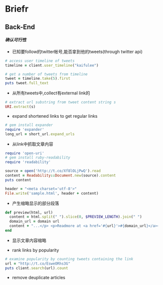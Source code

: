 # Briefr

## Back-End

#### _确认可行性_

*   已知要follow的twitter帐号,能否拿到他的tweets(through twitter api)

```ruby
# access user timeline of tweets
timeline = client.user_timeline("kaifulee")

# get a number of tweets from timeline
tweet = timeline.take(5).first
puts tweet.full_text
```

*   从所有tweets中,collect有external link的

```ruby
# extract url substring from tweet content string s
URI.extract(s)
```

*   expand shortened links to get regular links

```ruby
# gem install expander
require 'expander'
long_url = short_url.expand_urls
```

*   从link中抓取文章内容

```ruby
require 'open-uri'
# gem install ruby-readability
require 'readability'

source = open('http://t.co/Xf8lOLjPwQ').read
content = Readability::Document.new(source).content
puts content

header = "<meta charset='utf-8'>"
File.write('sample.html', header + content)
```

*   产生缩略显示的部分段落

```ruby
def preview(html, url)
  content = html.split(" ").slice(0, $PREVIEW_LENGTH).join(" ")
  domain_url = domain url
  content + "...</p> <p>Readmore at <a href='#{url}'>#{domain_url}</a></p>"
end
```

*   显示文章内容缩略

*   rank links by popularity

```ruby
# examine popularity by counting tweets containing the link
url = "http://t.co/EsweORhs3G"
puts client.search(url).count
```

*   remove deuplicate articles

